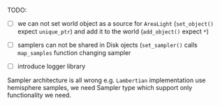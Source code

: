 TODO:
 
- [ ] we can not set world object as a source for `AreaLight` (`set_object()` expect `unique_ptr`) and add it to the world (`add_object()` expect `*`)
- [ ] samplers can not be shared in Disk ojects (`set_sampler()` calls `map_samples` function changing sampler
- [ ] introduce logger library


Sampler architecture is all wrong e.g. `Lambertian` implementation use hemisphere samples, we need Sampler type which support only functionality we need.
